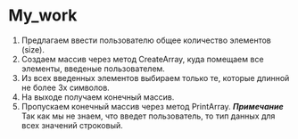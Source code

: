 # My_work
1. Предлагаем ввести пользователю общее количество элементов (size).
2. Создаем массив через метод CreateArray, куда помещаем все элементы, введеные пользователем.
3. Из всех введенных элементов выбираем только те, которые длинной не более 3х символов.
4. На выходе получаем конечный массив.
5. Пропускаем конечный массив через метод PrintArray.
***Примечание***
Так как мы не знаем, что введет пользователь, то тип данных для всех значений строковый.